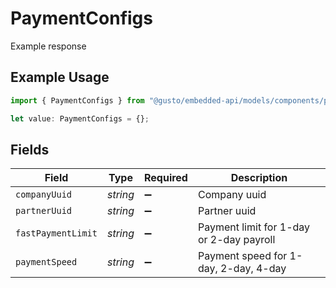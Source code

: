 # PaymentConfigs

Example response

## Example Usage

```typescript
import { PaymentConfigs } from "@gusto/embedded-api/models/components/paymentconfigs.js";

let value: PaymentConfigs = {};
```

## Fields

| Field                                    | Type                                     | Required                                 | Description                              |
| ---------------------------------------- | ---------------------------------------- | ---------------------------------------- | ---------------------------------------- |
| `companyUuid`                            | *string*                                 | :heavy_minus_sign:                       | Company uuid                             |
| `partnerUuid`                            | *string*                                 | :heavy_minus_sign:                       | Partner uuid                             |
| `fastPaymentLimit`                       | *string*                                 | :heavy_minus_sign:                       | Payment limit for 1-day or 2-day payroll |
| `paymentSpeed`                           | *string*                                 | :heavy_minus_sign:                       | Payment speed for 1-day, 2-day, 4-day    |